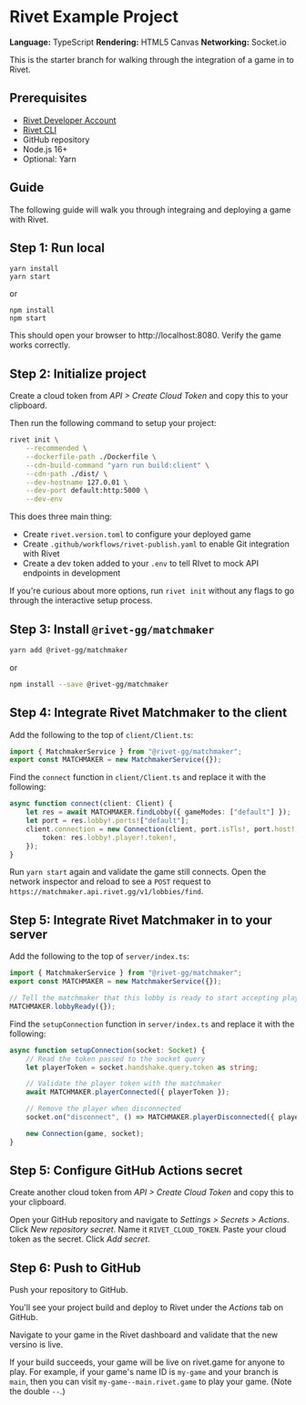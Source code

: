# Rivet Example Project

**Language:** TypeScript
**Rendering:** HTML5 Canvas
**Networking:** Socket.io

This is the starter branch for walking through the integration of a game in to Rivet.

## Prerequisites

- [Rivet Developer Account](https://rivet.gg/developer)
- [Rivet CLI](https://github.com/rivet-gg/cli)
- GitHub repository
- Node.js 16+
- Optional: Yarn

## Guide

The following guide will walk you through integraing and deploying a game with Rivet.

## Step 1: Run local

```
yarn install
yarn start
```

or

```
npm install
npm start
```

This should open your browser to http://localhost:8080. Verify the game works correctly.

## Step 2: Initialize project

Create a cloud token from *API > Create Cloud Token* and copy this to your clipboard.

Then run the following command to setup your project:

```bash
rivet init \
    --recommended \
    --dockerfile-path ./Dockerfile \
    --cdn-build-command "yarn run build:client" \
    --cdn-path ./dist/ \
    --dev-hostname 127.0.01 \
    --dev-port default:http:5000 \
    --dev-env
```

This does three main thing:
- Create `rivet.version.toml` to configure your deployed game
- Create `.github/workflows/rivet-publish.yaml` to enable Git integration with Rivet
- Create a dev token added to your `.env` to tell RIvet to mock API endpoints in development

If you're curious about more options, run `rivet init` without any flags to go
through the interactive setup process.


## Step 3: Install `@rivet-gg/matchmaker`

```bash
yarn add @rivet-gg/matchmaker
```

or

```bash
npm install --save @rivet-gg/matchmaker
```

## Step 4: Integrate Rivet Matchmaker to the client

Add the following to the top of `client/Client.ts`:

````typescript
import { MatchmakerService } from "@rivet-gg/matchmaker";
export const MATCHMAKER = new MatchmakerService({});
````

Find the `connect` function in `client/Client.ts` and replace it with the following:

```typescript
async function connect(client: Client) {
	let res = await MATCHMAKER.findLobby({ gameModes: ["default"] });
	let port = res.lobby!.ports!["default"];
	client.connection = new Connection(client, port.isTls!, port.host!, {
		token: res.lobby!.player!.token!,
	});
}
```

Run `yarn start` again and validate the game still connects. Open the network inspector and reload to see a `POST` request to `https://matchmaker.api.rivet.gg/v1/lobbies/find`.

## Step 5: Integrate Rivet Matchmaker in to your server

Add the following to the top of `server/index.ts`:

```typescript
import { MatchmakerService } from "@rivet-gg/matchmaker";
export const MATCHMAKER = new MatchmakerService({});

// Tell the matchmaker that this lobby is ready to start accepting players
MATCHMAKER.lobbyReady({});
```

Find the `setupConnection` function in `server/index.ts` and replace it with the following:

```typescript
async function setupConnection(socket: Socket) {
    // Read the token passed to the socket query
    let playerToken = socket.handshake.query.token as string;

    // Validate the player token with the matchmaker
    await MATCHMAKER.playerConnected({ playerToken });

    // Remove the player when disconnected
    socket.on("disconnect", () => MATCHMAKER.playerDisconnected({ playerToken }));

    new Connection(game, socket);
}
```

## Step 5: Configure GitHub Actions secret

Create another cloud token from *API > Create Cloud Token* and copy this to your clipboard.

Open your GitHub repository and navigate to *Settings > Secrets > Actions*. Click *New repository secret*. Name it `RIVET_CLOUD_TOKEN`. Paste your cloud token as the secret. Click *Add secret*.

## Step 6: Push to GitHub

Push your repository to GitHub.

You'll see your project build and deploy to Rivet under the *Actions* tab on GitHub.

Navigate to your game in the Rivet dashboard and validate that the new versino is live.

If your build succeeds, your game will be live on rivet.game for anyone to play. For example, if your game's name ID is `my-game` and your branch is `main`, then you can visit `my-game--main.rivet.game` to play your game. (Note the double `--`.)

